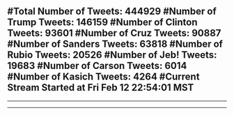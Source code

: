 #Total Number of Tweets: 444929 
#Number of Trump Tweets: 146159
#Number of Clinton Tweets: 93601
#Number of Cruz Tweets: 90887
#Number of Sanders Tweets: 63818
#Number of Rubio Tweets: 20526
#Number of Jeb! Tweets: 19683
#Number of Carson Tweets: 6014
#Number of Kasich Tweets: 4264
#Current Stream Started at Fri Feb 12 22:54:01 MST
---
---
---
